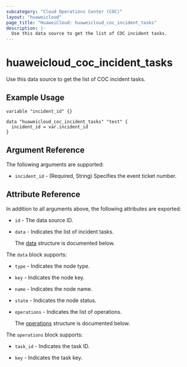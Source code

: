 ```yaml
---
subcategory: "Cloud Operations Center (COC)"
layout: "huaweicloud"
page_title: "HuaweiCloud: huaweicloud_coc_incident_tasks"
description: |-
  Use this data source to get the list of COC incident tasks.
---
```


# huaweicloud_coc_incident_tasks

Use this data source to get the list of COC incident tasks.

## Example Usage

```hcl
variable "incident_id" {}

data "huaweicloud_coc_incident_tasks" "test" {
  incident_id = var.incident_id
}
```

## Argument Reference

The following arguments are supported:

* `incident_id` - (Required, String) Specifies the event ticket number.

## Attribute Reference

In addition to all arguments above, the following attributes are exported:

* `id` - The data source ID.

* `data` - Indicates the list of incident tasks.

  The [data](#data_struct) structure is documented below.

<a name="data_struct"></a>
The `data` block supports:

* `type` - Indicates the node type.

* `key` - Indicates the node key.

* `name` - Indicates the node name.

* `state` - Indicates the node status.

* `operations` - Indicates the list of operations.

  The [operations](#data_operations_struct) structure is documented below.

<a name="data_operations_struct"></a>
The `operations` block supports:

* `task_id` - Indicates the task ID.

* `key` - Indicates the task key.
